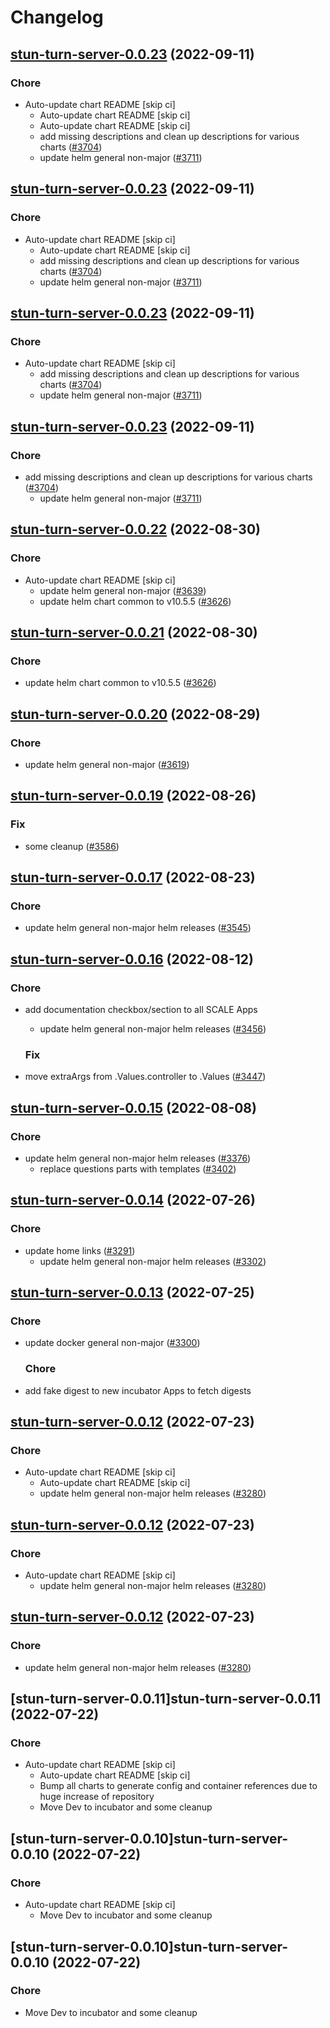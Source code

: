 # Changelog



## [stun-turn-server-0.0.23](https://github.com/truecharts/charts/compare/stun-turn-server-0.0.22...stun-turn-server-0.0.23) (2022-09-11)

### Chore

- Auto-update chart README [skip ci]
  - Auto-update chart README [skip ci]
  - Auto-update chart README [skip ci]
  - add missing descriptions and clean up descriptions for various charts ([#3704](https://github.com/truecharts/charts/issues/3704))
  - update helm general non-major ([#3711](https://github.com/truecharts/charts/issues/3711))




## [stun-turn-server-0.0.23](https://github.com/truecharts/charts/compare/stun-turn-server-0.0.22...stun-turn-server-0.0.23) (2022-09-11)

### Chore

- Auto-update chart README [skip ci]
  - Auto-update chart README [skip ci]
  - add missing descriptions and clean up descriptions for various charts ([#3704](https://github.com/truecharts/charts/issues/3704))
  - update helm general non-major ([#3711](https://github.com/truecharts/charts/issues/3711))




## [stun-turn-server-0.0.23](https://github.com/truecharts/charts/compare/stun-turn-server-0.0.22...stun-turn-server-0.0.23) (2022-09-11)

### Chore

- Auto-update chart README [skip ci]
  - add missing descriptions and clean up descriptions for various charts ([#3704](https://github.com/truecharts/charts/issues/3704))
  - update helm general non-major ([#3711](https://github.com/truecharts/charts/issues/3711))




## [stun-turn-server-0.0.23](https://github.com/truecharts/charts/compare/stun-turn-server-0.0.22...stun-turn-server-0.0.23) (2022-09-11)

### Chore

- add missing descriptions and clean up descriptions for various charts ([#3704](https://github.com/truecharts/charts/issues/3704))
  - update helm general non-major ([#3711](https://github.com/truecharts/charts/issues/3711))




## [stun-turn-server-0.0.22](https://github.com/truecharts/charts/compare/stun-turn-server-0.0.20...stun-turn-server-0.0.22) (2022-08-30)

### Chore

- Auto-update chart README [skip ci]
  - update helm general non-major ([#3639](https://github.com/truecharts/charts/issues/3639))
  - update helm chart common to v10.5.5 ([#3626](https://github.com/truecharts/charts/issues/3626))




## [stun-turn-server-0.0.21](https://github.com/truecharts/charts/compare/stun-turn-server-0.0.20...stun-turn-server-0.0.21) (2022-08-30)

### Chore

- update helm chart common to v10.5.5 ([#3626](https://github.com/truecharts/charts/issues/3626))




## [stun-turn-server-0.0.20](https://github.com/truecharts/charts/compare/stun-turn-server-0.0.19...stun-turn-server-0.0.20) (2022-08-29)

### Chore

- update helm general non-major ([#3619](https://github.com/truecharts/charts/issues/3619))




## [stun-turn-server-0.0.19](https://github.com/truecharts/charts/compare/stun-turn-server-0.0.17...stun-turn-server-0.0.19) (2022-08-26)

### Fix

- some cleanup ([#3586](https://github.com/truecharts/charts/issues/3586))




## [stun-turn-server-0.0.17](https://github.com/truecharts/charts/compare/stun-turn-server-0.0.16...stun-turn-server-0.0.17) (2022-08-23)

### Chore

- update helm general non-major helm releases ([#3545](https://github.com/truecharts/charts/issues/3545))




## [stun-turn-server-0.0.16](https://github.com/truecharts/charts/compare/stun-turn-server-0.0.15...stun-turn-server-0.0.16) (2022-08-12)

### Chore

- add documentation checkbox/section to all SCALE Apps
  - update helm general non-major helm releases ([#3456](https://github.com/truecharts/charts/issues/3456))

  ### Fix

- move extraArgs from .Values.controller to .Values ([#3447](https://github.com/truecharts/charts/issues/3447))




## [stun-turn-server-0.0.15](https://github.com/truecharts/charts/compare/stun-turn-server-0.0.14...stun-turn-server-0.0.15) (2022-08-08)

### Chore

- update helm general non-major helm releases ([#3376](https://github.com/truecharts/charts/issues/3376))
  - replace questions parts with templates ([#3402](https://github.com/truecharts/charts/issues/3402))




## [stun-turn-server-0.0.14](https://github.com/truecharts/apps/compare/stun-turn-server-0.0.13...stun-turn-server-0.0.14) (2022-07-26)

### Chore

- update home links ([#3291](https://github.com/truecharts/apps/issues/3291))
  - update helm general non-major helm releases ([#3302](https://github.com/truecharts/apps/issues/3302))




## [stun-turn-server-0.0.13](https://github.com/truecharts/apps/compare/stun-turn-server-0.0.12...stun-turn-server-0.0.13) (2022-07-25)

### Chore

- update docker general non-major ([#3300](https://github.com/truecharts/apps/issues/3300))

  ### Chore

- add fake digest to new incubator Apps to fetch digests




## [stun-turn-server-0.0.12](https://github.com/truecharts/apps/compare/stun-turn-server-0.0.11...stun-turn-server-0.0.12) (2022-07-23)

### Chore

- Auto-update chart README [skip ci]
  - Auto-update chart README [skip ci]
  - update helm general non-major helm releases ([#3280](https://github.com/truecharts/apps/issues/3280))




## [stun-turn-server-0.0.12](https://github.com/truecharts/apps/compare/stun-turn-server-0.0.11...stun-turn-server-0.0.12) (2022-07-23)

### Chore

- Auto-update chart README [skip ci]
  - update helm general non-major helm releases ([#3280](https://github.com/truecharts/apps/issues/3280))




## [stun-turn-server-0.0.12](https://github.com/truecharts/apps/compare/stun-turn-server-0.0.11...stun-turn-server-0.0.12) (2022-07-23)

### Chore

- update helm general non-major helm releases ([#3280](https://github.com/truecharts/apps/issues/3280))




## [stun-turn-server-0.0.11]stun-turn-server-0.0.11 (2022-07-22)

### Chore

- Auto-update chart README [skip ci]
  - Auto-update chart README [skip ci]
  - Bump all charts to generate config and container references due to huge increase of repository
  - Move Dev to incubator and some cleanup




## [stun-turn-server-0.0.10]stun-turn-server-0.0.10 (2022-07-22)

### Chore

- Auto-update chart README [skip ci]
  - Move Dev to incubator and some cleanup




## [stun-turn-server-0.0.10]stun-turn-server-0.0.10 (2022-07-22)

### Chore

- Move Dev to incubator and some cleanup
